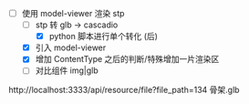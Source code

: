 - [ ] 使用 model-viewer 渲染 stp
  - [ ] stp 转 glb -> cascadio
    - [x] python 脚本进行单个转化 (后)
  - [x] 引入 model-viewer
  - [x] 增加 ContentType 之后的判断/特殊增加一片渲染区
  - [ ] 对比组件 img|glb

http://localhost:3333/api/resource/file?file_path=134 骨架.glb

